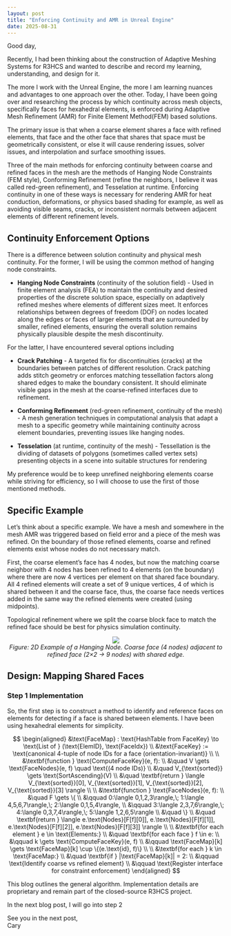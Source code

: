 ```yaml
---
layout: post
title: "Enforcing Continuity and AMR in Unreal Engine"
date: 2025-08-31
---
```


Good day,

Recently, I had been thinking about the construction of Adaptive Meshing Systems for R3HCS and wanted to describe and record my learning, understanding, and design for it.

The more I work with the Unreal Engine, the more I am learning nuances and advantages to one approach over the other. Today, I have been going over and researching the process by which continuity across mesh objects, specifically faces for hexahedral elements, is enforced during Adaptive Mesh Refinement (AMR) for Finite Element Method(FEM) based solutions.

The primary issue is that when a coarse element shares a face with refined elements, that face and the other face that shares that space must be geometrically consistent, or else it will cause rendering issues, solver issues, and interpolation and surface smoothing issues.

Three of the main methods for enforcing continuity between coarse and refined faces in the mesh are the methods of Hanging Node Constraints (FEM style), Conforming Refinement (refine the neighbors, I believe it was called red-green refinement), and Tesselation at runtime. Enforcing continuity in one of these ways is necessary for rendering AMR for heat conduction, deformations, or physics based shading for example, as well as avoiding visible seams, cracks, or inconsistent normals between adjacent elements of different refinement levels.

## Continuity Enforcement Options

There is a difference between solution continuity and physical mesh continuity. For the former, I will be using the common method of hanging node constraints.

- **Hanging Node Constraints** (continuity of the solution field) - Used in finite element analysis (FEA) to maintain the continuity and desired properties of the discrete solution space, especially on adaptively refined meshes where elements of different sizes meet. It enforces relationships between degrees of freedom (DOF) on nodes located along the edges or faces of larger elements that are surrounded by smaller, refined elements, ensuring the overall solution remains physically plausible despite the mesh discontinuity.

For the latter, I have encountered several options including

- **Crack Patching** - A targeted fix for discontinuities (cracks) at the boundaries between patches of different resolution. Crack patching adds stitch geometry or enforces matching tessellation factors along shared edges to make the boundary consistent. It should eliminate visible gaps in the mesh at the coarse-refined interfaces due to refinement.

- **Conforming Refinement** (red-green refinement, continuity of the mesh) - A mesh generation techniques in computational analysis that adapt a mesh to a specific geometry while maintaining continuity across element boundaries, preventing issues like hanging nodes.

- **Tesselation** (at runtime, continuity of the mesh) - Tessellation is the dividing of datasets of polygons (sometimes called vertex sets) presenting objects in a scene into suitable structures for rendering

My preference would be to keep unrefined neighboring elements coarse while striving for efficiency, so I will choose to use the first of those mentioned methods.

## Specific Example

Let’s think about a specific example. We have a mesh and somewhere in the mesh AMR was triggered based on field error and a piece of the mesh was refined. On the boundary of those refined elements, coarse and refined elements exist whose nodes do not necessary match.

First, the coarse element’s face has 4 nodes, but now the matching coarse neighbor with 4 nodes has been refined to 4 elements (on the boundary) where there are now 4 vertices per element on that shared face boundary. All 4 refined elements will create a set of 9 unique vertices, 4 of which is shared between it and the coarse face, thus, the coarse face needs vertices added in the same way the refined elements were created (using midpoints).

Topological refinement where we split the coarse block face to match the refined face should be best for physics simulation continuity.

<p align="center">
    <img src="https://caryrandazzo.github.io/assets/img/test.png">
  <br/>
  <em>Figure: 2D Example of a Hanging Node. Coarse face (4 nodes) adjacent to refined face (2×2 → 9 nodes) with shared edge.</em>
</p>

## Design: Mapping Shared Faces

### Step 1 Implementation

So, the first step is to construct a method to identify and reference faces on elements for detecting if a face is shared between elements. I have been using hexahedral elements for simplicity.


$$
\begin{aligned}
&\text{FaceMap} : \text{HashTable from FaceKey} \to \text{List of } (\text{ElemID}, \text{FaceIdx}) \\
&\text{FaceKey} := \text{canonical 4-tuple of node IDs for a face (orientation-invariant)} \\
\\
&\textbf{function } \text{ComputeFaceKey}(e, f): \\
&\quad V \gets \text{FaceNodes}(e, f) \quad \text{(4 node IDs)} \\
&\quad V_{\text{sorted}} \gets \text{SortAscending}(V) \\
&\quad \textbf{return } \langle V_{\text{sorted}}[0], V_{\text{sorted}}[1], V_{\text{sorted}}[2], V_{\text{sorted}}[3] \rangle \\
\\
&\textbf{function } \text{FaceNodes}(e, f): \\
&\quad F \gets \{ \\
&\qquad 0:\langle 0,1,2,3\rangle,\; 1:\langle 4,5,6,7\rangle,\; 2:\langle 0,1,5,4\rangle, \\
&\qquad 3:\langle 2,3,7,6\rangle,\; 4:\langle 0,3,7,4\rangle,\; 5:\langle 1,2,6,5\rangle \\
&\quad \} \\
&\quad \textbf{return } \langle e.\text{Nodes}[F[f][0]], e.\text{Nodes}[F[f][1]], e.\text{Nodes}[F[f][2]], e.\text{Nodes}[F[f][3]] \rangle \\
\\
&\textbf{for each element } e \in \text{Elements:} \\
&\quad \textbf{for each face } f \in e: \\
&\qquad k \gets \text{ComputeFaceKey}(e, f) \\
&\qquad \text{FaceMap}[k] \gets \text{FaceMap}[k] \cup \{(e.\text{id}, f)\} \\
\\
&\textbf{for each } k \in \text{FaceMap:} \\
&\quad \textbf{if } |\text{FaceMap}[k]| = 2: \\
&\qquad \text{Identify coarse vs refined element} \\
&\qquad \text{Register interface for constraint enforcement}
\end{aligned}
$$

This blog outlines the general algorithm. Implementation details are proprietary and remain part of the closed-source R3HCS project.

In the next blog post, I will go into step 2

See you in the next post,
<br>Cary